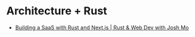 # Architecture + Rust

- [Building a SaaS with Rust and Next.js | Rust & Web Dev with Josh Mo](https://joshmo.bearblog.dev/lets-build-a-saas-with-rust/)
